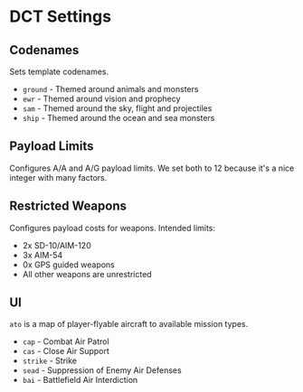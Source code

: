 # DCT Settings

## Codenames

Sets template codenames.

- `ground` - Themed around animals and monsters
- `ewr` - Themed around vision and prophecy
- `sam` - Themed around the sky, flight and projectiles
- `ship` - Themed around the ocean and sea monsters

## Payload Limits

Configures A/A and A/G payload limits. We set both to 12 because it's a nice integer with many factors.

## Restricted Weapons

Configures payload costs for weapons. Intended limits:

- 2x SD-10/AIM-120 
- 3x AIM-54
- 0x GPS guided weapons
- All other weapons are unrestricted

## UI

`ato` is a map of player-flyable aircraft to available mission types.

- `cap` - Combat Air Patrol
- `cas` - Close Air Support
- `strike` - Strike
- `sead` - Suppression of Enemy Air Defenses
- `bai` - Battlefield Air Interdiction
